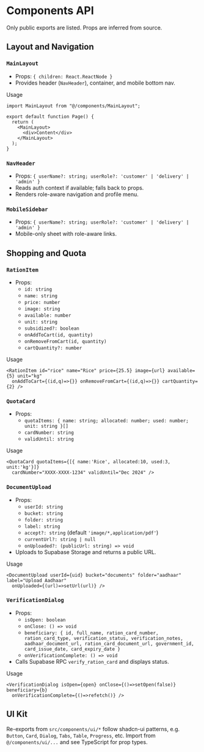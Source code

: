 # Components API

Only public exports are listed. Props are inferred from source.

## Layout and Navigation

### `MainLayout`
- Props: `{ children: React.ReactNode }`
- Provides header (`NavHeader`), container, and mobile bottom nav.

Usage
```tsx
import MainLayout from "@/components/MainLayout";

export default function Page() {
  return (
    <MainLayout>
      <div>Content</div>
    </MainLayout>
  );
}
```

### `NavHeader`
- Props: `{ userName?: string; userRole?: 'customer' | 'delivery' | 'admin' }`
- Reads auth context if available; falls back to props.
- Renders role-aware navigation and profile menu.

### `MobileSidebar`
- Props: `{ userName?: string; userRole?: 'customer' | 'delivery' | 'admin' }`
- Mobile-only sheet with role-aware links.

## Shopping and Quota

### `RationItem`
- Props:
  - `id: string`
  - `name: string`
  - `price: number`
  - `image: string`
  - `available: number`
  - `unit: string`
  - `subsidized?: boolean`
  - `onAddToCart(id, quantity)`
  - `onRemoveFromCart(id, quantity)`
  - `cartQuantity?: number`

Usage
```tsx
<RationItem id="rice" name="Rice" price={25.5} image={url} available={5} unit="kg"
  onAddToCart={(id,q)=>{}} onRemoveFromCart={(id,q)=>{}} cartQuantity={2} />
```

### `QuotaCard`
- Props:
  - `quotaItems: { name: string; allocated: number; used: number; unit: string }[]`
  - `cardNumber: string`
  - `validUntil: string`

Usage
```tsx
<QuotaCard quotaItems={[{ name:'Rice', allocated:10, used:3, unit:'kg'}]}
  cardNumber="XXXX-XXXX-1234" validUntil="Dec 2024" />
```

### `DocumentUpload`
- Props:
  - `userId: string`
  - `bucket: string`
  - `folder: string`
  - `label: string`
  - `accept?: string` (default `'image/*,application/pdf'`)
  - `currentUrl?: string | null`
  - `onUploaded?: (publicUrl: string) => void`
- Uploads to Supabase Storage and returns a public URL.

Usage
```tsx
<DocumentUpload userId={uid} bucket="documents" folder="aadhaar" label="Upload Aadhaar"
  onUploaded={(url)=>setUrl(url)} />
```

### `VerificationDialog`
- Props:
  - `isOpen: boolean`
  - `onClose: () => void`
  - `beneficiary: { id, full_name, ration_card_number, ration_card_type, verification_status, verification_notes, aadhaar_document_url, ration_card_document_url, government_id, card_issue_date, card_expiry_date }`
  - `onVerificationComplete: () => void`
- Calls Supabase RPC `verify_ration_card` and displays status.

Usage
```tsx
<VerificationDialog isOpen={open} onClose={()=>setOpen(false)} beneficiary={b}
  onVerificationComplete={()=>refetch()} />
```

## UI Kit

Re-exports from `src/components/ui/*` follow shadcn-ui patterns, e.g. `Button`, `Card`, `Dialog`, `Tabs`, `Table`, `Progress`, etc. Import from `@/components/ui/...` and see TypeScript for prop types.